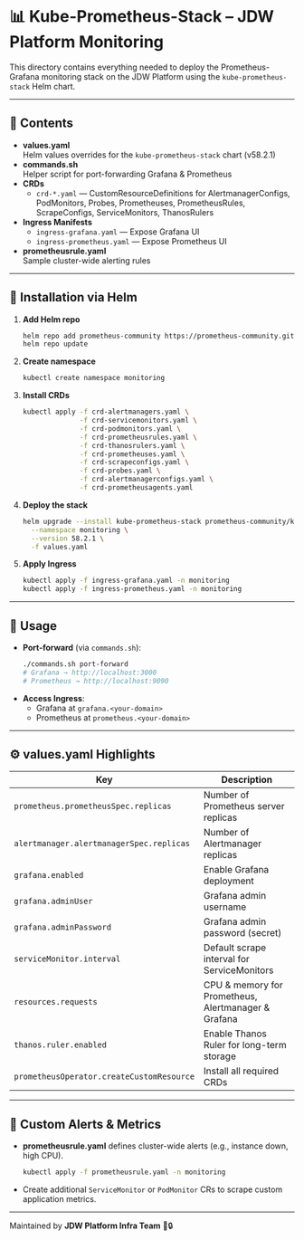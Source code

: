 # 📊 Kube-Prometheus-Stack – JDW Platform Monitoring

This directory contains everything needed to deploy the Prometheus-Grafana monitoring stack on the JDW Platform using
the `kube-prometheus-stack` Helm chart.

---

## 📁 Contents

- **values.yaml**  
  Helm values overrides for the `kube-prometheus-stack` chart (v58.2.1)
- **commands.sh**  
  Helper script for port-forwarding Grafana & Prometheus
- **CRDs**
    - `crd-*.yaml` — CustomResourceDefinitions for AlertmanagerConfigs, PodMonitors, Probes, Prometheuses,
      PrometheusRules, ScrapeConfigs, ServiceMonitors, ThanosRulers
- **Ingress Manifests**
    - `ingress-grafana.yaml` — Expose Grafana UI
    - `ingress-prometheus.yaml` — Expose Prometheus UI
- **prometheusrule.yaml**  
  Sample cluster-wide alerting rules

---

## 🚀 Installation via Helm

1. **Add Helm repo**
   ```bash
   helm repo add prometheus-community https://prometheus-community.github.io/helm-charts
   helm repo update
   ```

2. **Create namespace**
   ```bash
   kubectl create namespace monitoring
   ```

3. **Install CRDs**
   ```bash
   kubectl apply -f crd-alertmanagers.yaml \
                 -f crd-servicemonitors.yaml \
                 -f crd-podmonitors.yaml \
                 -f crd-prometheusrules.yaml \
                 -f crd-thanosrulers.yaml \
                 -f crd-prometheuses.yaml \
                 -f crd-scrapeconfigs.yaml \
                 -f crd-probes.yaml \
                 -f crd-alertmanagerconfigs.yaml \
                 -f crd-prometheusagents.yaml
   ```

4. **Deploy the stack**
   ```bash
   helm upgrade --install kube-prometheus-stack prometheus-community/kube-prometheus-stack \
     --namespace monitoring \
     --version 58.2.1 \
     -f values.yaml
   ```

5. **Apply Ingress**
   ```bash
   kubectl apply -f ingress-grafana.yaml -n monitoring
   kubectl apply -f ingress-prometheus.yaml -n monitoring
   ```

---

## 🔧 Usage

- **Port-forward** (via `commands.sh`):
  ```bash
  ./commands.sh port-forward
  # Grafana → http://localhost:3000
  # Prometheus → http://localhost:9090
  ```
- **Access Ingress**:
    - Grafana at `grafana.<your-domain>`
    - Prometheus at `prometheus.<your-domain>`

---

## ⚙️ values.yaml Highlights

| Key                                       | Description                                         |
|-------------------------------------------|-----------------------------------------------------|
| `prometheus.prometheusSpec.replicas`      | Number of Prometheus server replicas                |
| `alertmanager.alertmanagerSpec.replicas`  | Number of Alertmanager replicas                     |
| `grafana.enabled`                         | Enable Grafana deployment                           |
| `grafana.adminUser`                       | Grafana admin username                              |
| `grafana.adminPassword`                   | Grafana admin password (secret)                     |
| `serviceMonitor.interval`                 | Default scrape interval for ServiceMonitors         |
| `resources.requests`                      | CPU & memory for Prometheus, Alertmanager & Grafana |
| `thanos.ruler.enabled`                    | Enable Thanos Ruler for long-term storage           |
| `prometheusOperator.createCustomResource` | Install all required CRDs                           |

---

## 🧪 Custom Alerts & Metrics

- **prometheusrule.yaml** defines cluster-wide alerts (e.g., instance down, high CPU).
  ```bash
  kubectl apply -f prometheusrule.yaml -n monitoring
  ```
- Create additional `ServiceMonitor` or `PodMonitor` CRs to scrape custom application metrics.

---

Maintained by **JDW Platform Infra Team** 🚀🔒  

